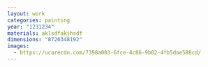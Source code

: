 ```yaml
---
layout: work
categories: painting
year: "1231234"
materials: aklsdfakjhsdf
dimensions: "8726348192"
images:
  - https://ucarecdn.com/7398a003-6fce-4c86-9b02-4fb5dae588cd/
---
```

